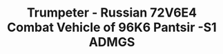 ---
layout: product
title: "Trumpeter - Russian 72V6E4 Combat Vehicle of 96K6 Pantsir -S1 ADMGS"
price: "10500" 
desc: "N/A"
img_path: "/assets/img/TRU01060.jpg"
brand: "N/A"
available: false
special_offer: false
new: false
soon: false
cat: "010000"
subcat: "013400"
subsubcat: "0N/A"
sifra: "TRU01060"
popular: false
---